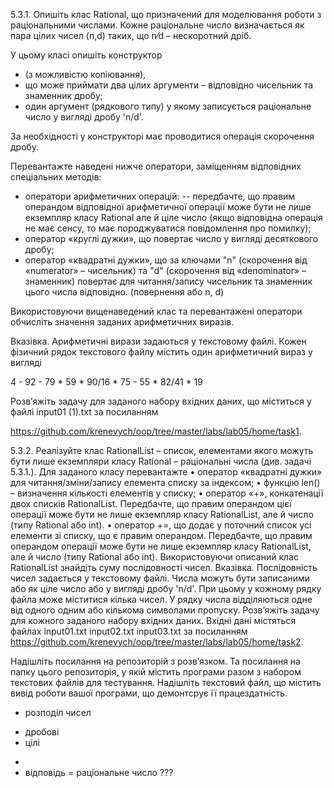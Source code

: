 5.3.1.    Опишіть клас Rational, що призначений для моделювання роботи з раціональними числами. Кожне раціональне число визначається як пара цілих чисел (n,d) таких, що n⁄d – нескоротний дріб. 

У цьому класі опишіть конструктор 
  - (з можливістю копіювання), 
  - що може приймати два цілих аргументи – відповідно чисельник та знаменник дробу;
  - один аргумент (рядкового типу) у якому записується раціональне число у вигляді дробу 'n/d'.

За необхідності у конструкторі має проводитися операція скорочення дробу.

Перевантажте наведені нижче оператори, заміщенням відповідних спеціальних методів:
- оператори арифметичних операцій: 
  -- передбачте, що правим операндом відповідної арифметичної операції може бути не лише екземпляр класу Rational але й ціле число (якщо відповідна операція не має сенсу, то має породжуватися повідомлення про помилку);
- оператор «круглі дужки», що повертає число у вигляді десяткового дробу;
- оператор «квадратні дужки», що за ключами "n" (скорочення від «numerator» – чисельник) та "d" (скорочення від «denominator» – знаменник) повертає для читання/запису чисельник та знаменник цього числа відповідно. (повернення або n, d)

Використовуючи вищенаведений клас та перевантажені оператори обчисліть значення заданих арифметичних виразів.

Вказівка. 
Арифметичні вирази задаються у текстовому файлі. 
Кожен фізичний рядок текстового файлу містить один арифметичний вираз у вигляді

4  -  92  -  79  *  59  *  90/16  *  75  -  55  *  82/41  *  19

Розв’яжіть задачу для заданого набору вхідних даних, що міститься у файлі input01 (1).txt за посиланням

https://github.com/krenevych/oop/tree/master/labs/lab05/home/task1.


5.3.2.    Реалізуйте клас RationalList – список, елементами якого можуть бути лише екземпляри класу Rational – раціональні числа (див. задачі 5.3.1.). Для заданого класу перевантажте
•    оператор «квадратні дужки» для читання/зміни/запису елемента списку за індексом;
•    функцію len() – визначення кількості елементів у списку;
•    оператор «+», конкатенації двох списків RationalList. Передбачте, що правим операндом цієї операції може бути не лише екземпляр класу RationalList, але й число (типу Rational або int).
•    оператор +=, що додає у поточний список усі елементи зі списку, що є правим операндом. Передбачте, що правим операндом операції може бути не лише екземпляр класу RationalList, але й число (типу Rational або int).
Використовуючи описаний клас RationalList знайдіть суму послідовності чисел.
Вказівка. Послідовність чисел задається у текстовому файлі. Числа можуть бути записаними або як ціле число або у вигляді дробу 'n/d'. При цьому у кожному рядку файла може міститися кілька чисел. У рядку числа відділяються одне від одного одним або кількома символами пропуску.
Розв’яжіть задачу для кожного заданого набору вхідних даних. Вхідні дані містяться файлах
input01.txt
input02.txt
input03.txt
за посиланням
https://github.com/krenevych/oop/tree/master/labs/lab05/home/task2.

Надішліть посилання на репозиторій з розвʼязком. Та посилання на папку цього репозиторія, у якій містить програми разом з набором текстових файлів для тестування. Надішліть текстовий файл, що містить вивід роботи вашої програми, що демонтсрує її працездатність.





- розподіл чисел
* дробові
* цілі
- 
- відповідь = раціональне число ???